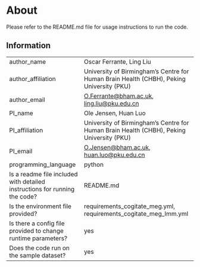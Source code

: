# About

Please refer to the README.md file for usage instructions to run the code.

## Information

| | |
| --- | --- |
author_name | Oscar Ferrante, Ling Liu
author_affiliation | University of Birmingham’s Centre for Human Brain Health (CHBH), Peking University (PKU)
author_email | O.Ferrante@bham.ac.uk, ling.liu@pku.edu.cn
PI_name | Ole Jensen, Huan Luo
PI_affiliation | University of Birmingham’s Centre for Human Brain Health (CHBH), Peking University (PKU)
PI_email | O.Jensen@bham.ac.uk, huan.luo@pku.edu.cn
programming_language | python
Is a readme file included with detailed instructions for running the code? | README.md
Is the environment file provided? | requirements_cogitate_meg.yml, requirements_cogitate_meg_lmm.yml
Is there a config file provided to change runtime parameters? | yes
Does the code run on the sample dataset? | yes
